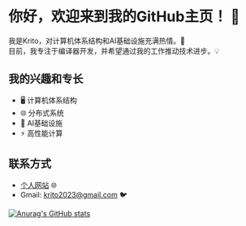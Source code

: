 # 你好，欢迎来到我的GitHub主页！ 👋

我是Krito，对计算机体系结构和AI基础设施充满热情。🚀   
目前，我专注于编译器开发，并希望通过我的工作推动技术进步。💡

## 我的兴趣和专长
- 🖥️ 计算机体系结构
- 🌐 分布式系统
- 🤖 AI基础设施
- ⚡ 高性能计算

## 联系方式
- [个人网站](https://krito2023.com/) 🌐
- Gmail: krito2023@gmail.com 🐦

[![Anurag's GitHub stats](https://github-readme-stats.vercel.app/api?username=Kritoooo)](https://github.com/anuraghazra/github-readme-stats)
